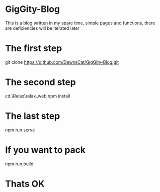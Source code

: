 # GigGity-Blog
This is a blog written in my spare time, simple pages and functions, there are deficiencies will be iterated later

# The first step
git clone https://github.com/DawnsCat/GigGity-Blog.git

# The second step
cd \Relax\relax_web
npm install

# The last step 
npm run serve

# If you want to pack
npm run build

# Thats OK
